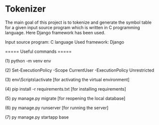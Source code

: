# Tokenizer
The main goal of this project is to tokenize and generate the symbol table for a given input source program which is written in C programming language. Here Django framework has been used.

Input source program: C language
Used framework: Django 

===== Useful commands =====

(1) python -m venv env

(2) Set-ExecutionPolicy -Scope CurrentUser -ExecutionPolicy Unrestricted

(3) env\Scripts\activate [for activating the virtual environment]

(4) pip install -r requirements.txt [for installing requirements]

(5) py manage.py migrate [for reopening the local database]

(6) py manage.py runserver [for running the server]

(7) py manage.py startapp base
